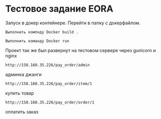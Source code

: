 # Тестовое задание EORA
Запуск в докер контейнере.
Перейти в папку с докерфайлом.

`Выполнить компнду Docker build .`

`Выполнить команду Docker run`

Проект так же был развернут на тестовом сервере через gunicorn и nginx

`http://158.160.35.226/pay_order/admin` 

админка джанги

`http://158.160.35.226/pay_order/item/1`

купить товар

`http://158.160.35.226/pay_order/order/1`

оплатить заказ
